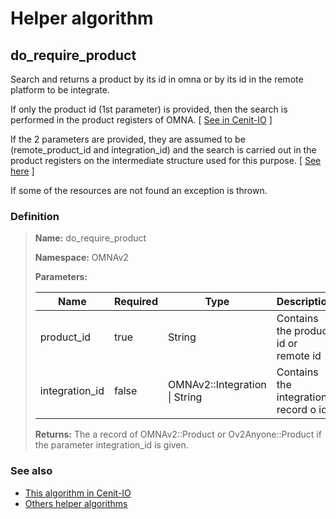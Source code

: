 # Helper algorithm

## do_require_product

Search and returns a product by its id in omna or by its id in the remote platform to be integrate.

If only the product id (1st parameter) is provided, then the search is performed in the product registers of OMNA.
[ [See in Cenit-IO](https://cenit.io/json_data_type?f[namespace][24075][v]=OMNAv2&f[name][24160][o]=is&f[name][24160][v]=Product) ]

If the 2 parameters are provided, they are assumed to be (remote_product_id and integration_id) and the search is 
carried out in the product registers on the intermediate structure used for this purpose.
[ [See here](../data-types/IntegrationProduct.md) ]

If some of the resources are not found an exception is thrown.
    
### Definition

> **Name:** do_require_product
> 
> **Namespace:** OMNAv2
>
> **Parameters:**
> 
> | Name | Required | Type | Description |
> | ---- | -------- | ---- | ----------- |
> | product_id | true | String | Contains the product id or remote id |
> | integration_id | false | OMNAv2::Integration \| String | Contains the integration record o id |
>
> **Returns:** The a record of OMNAv2::Product or Ov2Anyone::Product if the parameter integration_id is given.

### See also
* [This algorithm in Cenit-IO](https://cenit.io/algorithm?f[name][40703][o]=is&f[name][40703][v]=do_require_product&f[namespace][40840][v]=OMNAv2)
* [Others helper algorithms](overview?id=do_require_product)